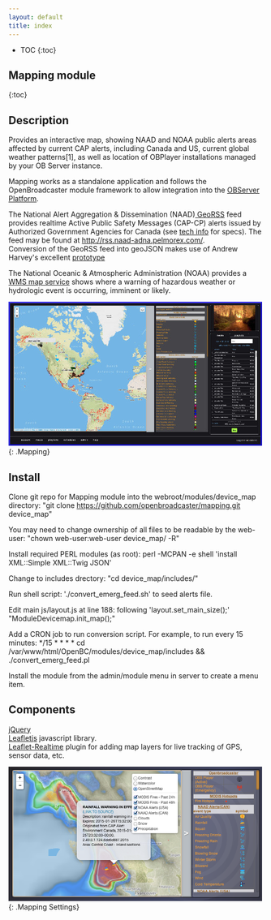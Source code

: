 ```yaml
---
layout: default
title: index
---
```


* TOC
{:toc}

<a name="dashboard"></a>

## Mapping module
{:toc}

## Description

Provides an interactive map, showing NAAD and NOAA public alerts areas affected by current CAP alerts, including Canada and US, current global weather patterns[1], as well as location of OBPlayer installations managed by your OB Server instance. 

Mapping works as a standalone application and follows the OpenBroadcaster module framework to allow integration into the <a href="https://github.com/openbroadcaster/observer"> OBServer Platform</a>.

The National Alert Aggregation & Dissemination (NAAD)<a href="https://alerts.pelmorex.com/other-resource/"> GeoRSS</a> feed provides realtime Active Public Safety Messages (CAP-CP) alerts issued by Authorized Government Agencies for Canada (see <a href="https://alerts.pelmorex.com/techinfo/">tech info</a> for specs). The feed may be found at <a href="http://rss.naad-adna.pelmorex.com/">http://rss.naad-adna.pelmorex.com/</a>.<br> Conversion of the GeoRSS feed into geoJSON makes use of Andrew Harvey's excellent <a href="https://github.com/andrewharvey/map.rfs"> prototype</a>

The National Oceanic & Atmospheric Administration (NOAA) provides a <a href="https://idpgis.ncep.noaa.gov/arcgis/rest/services/NWS_Forecasts_Guidance_Warnings/watch_warn_adv/MapServer">WMS map service</a> shows where a warning of hazardous weather or hydrologic event is occurring, imminent or likely.

![ Mapping](img/mapping.jpg ){: .Mapping}

## Install

Clone git repo for Mapping module into the webroot/modules/device_map directory: 
 "git clone https://github.com/openbroadcaster/mapping.git device_map"

You may need to change ownership of all files to be readable by the web-user:
 "chown web-user:web-user device_map/ -R"

Install required PERL modules (as root):
perl -MCPAN -e shell 'install XML::Simple XML::Twig JSON'

Change to includes drectory:
 "cd device_map/includes/"
	
Run shell script:
 './convert_emerg_feed.sh' to seed alerts file.

Edit main js/layout.js at line 188:
     following 'layout.set_main_size();'
	"ModuleDevicemap.init_map();"

Add a CRON job to run conversion script. For example, to run every 15 minutes:
 */15 * * * * cd /var/www/html/OpenBC/modules/device_map/includes && ./convert_emerg_feed.pl

Install the module from the admin/module menu in server to create a menu item.

## Components

<a href="http://jquery.com">jQuery</a><br>
<a href="http://leafletjs.com">Leafletjs</a> javascript library.<br>
<a href="https://github.com/perliedman/leaflet-realtime">Leaflet-Realtime</a> plugin for adding map layers for live tracking of GPS, sensor data, etc.

![ Mapping Settings](img/mapping_settings.png ){: .Mapping Settings}

